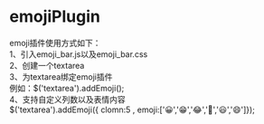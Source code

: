 # emojiPlugin

emoji插件使用方式如下：</br>
1、引入emoji_bar.js以及emoji_bar.css</br>
2、创建一个textarea</br>
3、为textarea绑定emoji插件</br>
   例如：$('textarea').addEmoji();</br>
4、支持自定义列数以及表情内容</br>
  $('textarea').addEmoji({ clomn:5 , emoji:['😀','😁','😂','🤣','😃','😄']});
